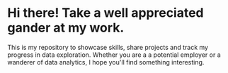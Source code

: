 # Hi there! Take a well appreciated gander at my work.

This is my repository to showcase skills, share projects and track my progress in data exploration. Whether you are a a potential employer or a wanderer of data analytics, I hope you'll find something interesting.
